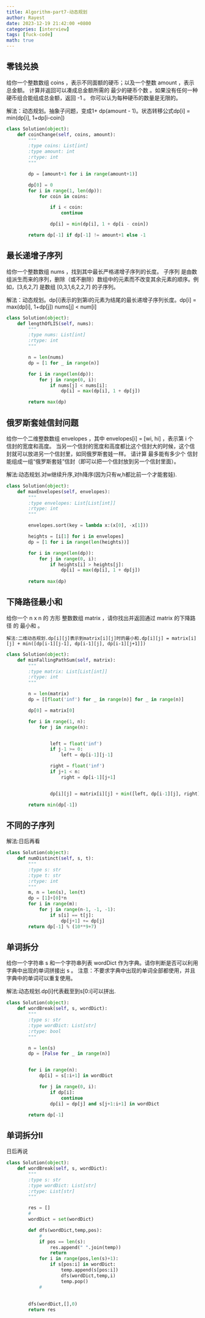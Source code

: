 ```yaml
---
title: Algorithm-part7-动态规划
author: Rayest
date: 2023-12-19 21:42:00 +0800
categories: [interview]
tags: [fuck-code]
math: true
---
```


## 零钱兑换

给你一个整数数组 coins ，表示不同面额的硬币；以及一个整数 amount ，表示总金额。
计算并返回可以凑成总金额所需的 最少的硬币个数 。如果没有任何一种硬币组合能组成总金额，返回 -1 。
你可以认为每种硬币的数量是无限的。

解法：动态规划。抽象子问题，变成1+ dp(amount - 1)。状态转移公式dp[i] = min(dp[i], 1+dp[i-coin])

```python
class Solution(object):
    def coinChange(self, coins, amount):
        """
        :type coins: List[int]
        :type amount: int
        :rtype: int
        """

        dp = [amount+1 for i in range(amount+1)]

        dp[0] = 0
        for i in range(1, len(dp)):
            for coin in coins:

                if i < coin:
                    continue

                dp[i] = min(dp[i], 1 + dp[i - coin])

        return dp[-1] if dp[-1] != amount+1 else -1
```

## 最长递增子序列

给你一个整数数组 nums ，找到其中最长严格递增子序列的长度。
子序列 是由数组派生而来的序列，删除（或不删除）数组中的元素而不改变其余元素的顺序。例如，[3,6,2,7] 是数组 [0,3,1,6,2,2,7] 的子序列。

解法：动态规划。dp[i]表示的到第i的元素为结尾的最长递增子序列长度。dp[i] = max(dp[i], 1+dp[j]) nums[j] < num[i]

```python
class Solution(object):
    def lengthOfLIS(self, nums):
        """
        :type nums: List[int]
        :rtype: int
        """

        n = len(nums)
        dp = [1 for _ in range(n)]

        for i in range(len(dp)):
            for j in range(0, i):
                if nums[j] < nums[i]:
                    dp[i] = max(dp[i], 1 + dp[j])

        return max(dp)
```

## 俄罗斯套娃信封问题

给你一个二维整数数组 envelopes ，其中 envelopes[i] = [wi, hi] ，表示第 i 个信封的宽度和高度。
当另一个信封的宽度和高度都比这个信封大的时候，这个信封就可以放进另一个信封里，如同俄罗斯套娃一样。
请计算 最多能有多少个 信封能组成一组“俄罗斯套娃”信封（即可以把一个信封放到另一个信封里面）。

解法:动态规划.对w继续升序,对h降序(因为只有w,h都比前一个才能套娃).

```python
class Solution(object):
    def maxEnvelopes(self, envelopes):
        """
        :type envelopes: List[List[int]]
        :rtype: int
        """

        envelopes.sort(key = lambda x:(x[0], -x[1]))

        heights = [i[1] for i in envelopes]
        dp = [1 for i in range(len(heights))]

        for i in range(len(dp)):
            for j in range(0, i):
                if heights[i] > heights[j]:
                    dp[i] = max(dp[i], 1 + dp[j])
        
        return max(dp)
```

## 下降路径最小和

给你一个 n x n 的 方形 整数数组 matrix ，请你找出并返回通过 matrix 的下降路径 的 最小和 。

`解法:二维动态规划.dp[i][j]表示到matrix[i][j]时的最小和.dp[i][j] = matrix[i][j] + min([dp[i-1][j-1], dp[i-1][j], dp[i-1][j+1]])`

```python
class Solution(object):
    def minFallingPathSum(self, matrix):
        """
        :type matrix: List[List[int]]
        :rtype: int
        """

        n = len(matrix)
        dp = [[float('inf') for _ in range(n)] for _ in range(n)]

        dp[0] = matrix[0]

        for i in range(1, n):
            for j in range(n):


                left = float('inf')
                if j-1 >= 0:
                    left = dp[i-1][j-1]

                right = float('inf')
                if j+1 < n:
                    right = dp[i-1][j+1]


                dp[i][j] = matrix[i][j] + min([left, dp[i-1][j], right])

        return min(dp[-1])
```

## 不同的子序列

解法:日后再看

```python
class Solution(object):
    def numDistinct(self, s, t):
        """
        :type s: str
        :type t: str
        :rtype: int
        """
        m, n = len(s), len(t)
        dp = [1]+[0]*n
        for i in range(m):
            for j in range(n-1, -1, -1):
                if s[i] == t[j]:
                    dp[j+1] += dp[j]
        return dp[-1] % (10**9+7)
```

## 单词拆分

给你一个字符串 s 和一个字符串列表 wordDict 作为字典。请你判断是否可以利用字典中出现的单词拼接出 s 。
注意：不要求字典中出现的单词全部都使用，并且字典中的单词可以重复使用。

解法:动态规划.dp[i]代表截至到s[0:i]可以拼出.

```python
class Solution(object):
    def wordBreak(self, s, wordDict):
        """
        :type s: str
        :type wordDict: List[str]
        :rtype: bool
        """

        n = len(s)
        dp = [False for _ in range(n)]


        for i in range(n):
            dp[i] = s[:i+1] in wordDict

            for j in range(0, i):
                if dp[i]:
                    continue
                dp[i] = dp[j] and s[j+1:i+1] in wordDict

        return dp[-1]
```

## 单词拆分II

日后再说

```python
class Solution(object):
    def wordBreak(self, s, wordDict):
        """
        :type s: str
        :type wordDict: List[str]
        :rtype: List[str]
        """

        res = []
        #
        wordDict = set(wordDict)

        def dfs(wordDict,temp,pos):
            #
            if pos == len(s):
                res.append(" ".join(temp))
                return
            for i in range(pos,len(s)+1):
                if s[pos:i] in wordDict:
                    temp.append(s[pos:i])
                    dfs(wordDict,temp,i)
                    temp.pop() 
            #
                       
            
        dfs(wordDict,[],0)
        return res

```
